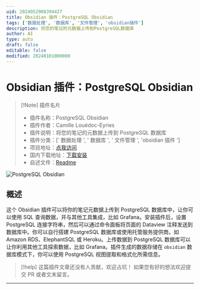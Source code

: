 ```yaml
---
uid: 2024052908394427
title: Obsidian 插件：PostgreSQL Obsidian
tags: ['数据处理', '数据库', '文件管理', 'obsidian插件']
description: 将您的笔记的元数据上传到PostgreSQL数据库
author: AI
type: auto
draft: false
editable: false
modified: 20240101000000
---
```


# Obsidian 插件：PostgreSQL Obsidian

> [!Note] 插件名片
> - 插件名称：PostgreSQL Obsidian
> - 插件作者：Camille Louédoc-Eyries
> - 插件说明：将您的笔记的元数据上传到 PostgreSQL 数据库
> - 插件分类：[' 数据处理 ', ' 数据库 ', ' 文件管理 ', 'obsidian 插件 ']
> - 项目地址：[点我访问](https://github.com/clouedoc/postgresql-obsidian)
> - 国内下载地址：[下载安装](https://pkmer.cn/products/plugin/pluginMarket/?postgresql-obsidian)
> - 自述文件：[Readme](https://ghproxy.net/https://raw.githubusercontent.com/clouedoc/postgresql-obsidian/master/README.md)

![PostgreSQL Obsidian](https://cdn.pkmer.cn/covers/postgresql-obsidian.png!pkmer)

## 概述

这个 Obsidian 插件可以将你的笔记元数据上传到 PostgreSQL 数据库中，让你可以使用 SQL 查询数据，并与其他工具集成，比如 Grafana。安装插件后，设置 PostgreSQL 连接字符串，然后可以通过命令面板将页面的 Dataview 注释发送到数据库中。你可以自行搭建 PostgreSQL 数据库或使用托管服务提供商，如 Amazon RDS、ElephantSQL 或 Heroku。上传数据到 PostgreSQL 数据库可以让你利用其他工具探索数据，比如 Grafana。插件生成的数据存储在 `obsidian` 数据库模式下，你可以使用 PostgreSQL 视图提取和格式化所需信息。

> [!help]
> 这篇插件文章还没有人贡献，欢迎占坑！
> 如果您有好的想法欢迎提交 PR 或者文末留言。

---



